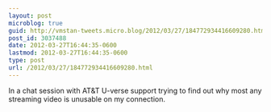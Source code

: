 ```yaml
---
layout: post
microblog: true
guid: http://vmstan-tweets.micro.blog/2012/03/27/184772934416609280.html
post_id: 3037488
date: 2012-03-27T16:44:35-0600
lastmod: 2012-03-27T16:44:35-0600
type: post
url: /2012/03/27/184772934416609280.html
---
```

In a chat session with AT&T U-verse support trying to find out why most any streaming video is unusable on my connection.
